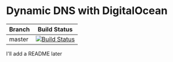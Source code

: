 # Dynamic DNS with DigitalOcean

| Branch | Build Status |
| --- | --- |
| master | [![Build Status](https://jenkins.sethlessard.com/buildStatus/icon?job=do-dydns%2Fmaster)](https://jenkins.sethlessard.com/job/do-dydns/job/master/) |

I'll add a README later